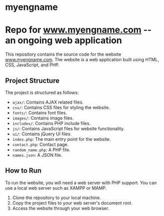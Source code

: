 # myengname
# Repo for www.myengname.com -- an ongoing web application

This repository contains the source code for the website www.myengname.com. The website is a web application built using HTML, CSS, JavaScript, and PHP.

## Project Structure

The project is structured as follows:

- `ajax/`: Contains AJAX related files.
- `css/`: Contains CSS files for styling the website.
- `fonts/`: Contains font files.
- `images/`: Contains image files.
- `includes/`: Contains PHP include files.
- `js/`: Contains JavaScript files for website functionality.
- `ui/`: Contains jQuery UI files.
- `index.php`: The main entry point for the website.
- `contact.php`: Contact page.
- `random_name.php`: A PHP file.
- `names.json`: A JSON file.

## How to Run

To run the website, you will need a web server with PHP support. You can use a local web server such as XAMPP or MAMP.

1.  Clone the repository to your local machine.
2.  Copy the project files to your web server's document root.
3.  Access the website through your web browser.
